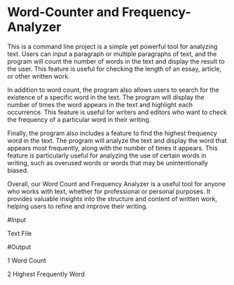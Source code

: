 # Word-Counter and Frequency-Analyzer

This is a command line project is a simple yet powerful tool for analyzing text. Users can input a paragraph or multiple paragraphs of text, and the program will count the number of words in the text and display the result to the user. This feature is useful for checking the length of an essay, article, or other written work.

In addition to word count, the program also allows users to search for the existence of a specific word in the text. The program will display the number of times the word appears in the text and highlight each occurrence. This feature is useful for writers and editors who want to check the frequency of a particular word in their writing.

Finally, the program also includes a feature to find the highest frequency word in the text. The program will analyze the text and display the word that appears most frequently, along with the number of times it appears. This feature is particularly useful for analyzing the use of certain words in writing, such as overused words or words that may be unintentionally biased.

Overall, our Word Count and Frequency Analyzer is a useful tool for anyone who works with text, whether for professional or personal purposes. It provides valuable insights into the structure and content of written work, helping users to refine and improve their writing.

#Input 

Text File

#Output

1 Word Count

2 Highest Frequently Word

